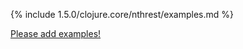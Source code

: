 {% include 1.5.0/clojure.core/nthrest/examples.md %}

[Please add examples!](https://github.com/arrdem/grimoire/edit/master/_includes/1.6.0/clojure.core/nthrest/examples.md)
